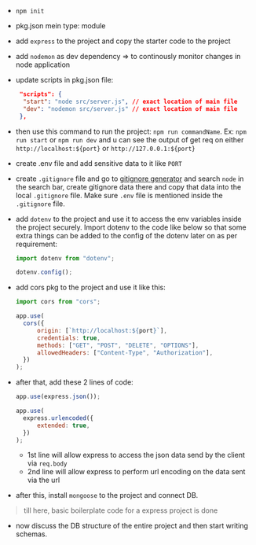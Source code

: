 - `npm init`

- pkg.json mein type: module

- add `express` to the project and copy the starter code to the project

- add `nodemon` as dev dependency => to continously monitor changes in node application

- update scripts in pkg.json file:

  ```json
   "scripts": {
   	"start": "node src/server.js", // exact location of main file
   	"dev": "nodemon src/server.js" // exact location of main file
   },
  ```

- then use this command to run the project: `npm run commandName`. Ex: `npm run start` or `npm run dev` and u can see the output of get req on either `http://localhost:${port}` or `http://127.0.0.1:${port}`

- create .env file and add sensitive data to it like `PORT`

- create `.gitignore` file and go to [gitignore generator](https://mrkandreev.name/snippets/gitignore-generator/) and search `node` in the search bar, create gitignore data there and copy that data into the local `.gitignore` file. Make sure `.env` file is mentioned inside the `.gitignore` file.

- add `dotenv` to the project and use it to access the env variables inside the project securely. Import dotenv to the code like below so that some extra things can be added to the config of the dotenv later on as per requirement:

  ```javascript
  import dotenv from "dotenv";

  dotenv.config();
  ```

- add cors pkg to the project and use it like this:

  ```javascript
  import cors from "cors";

  app.use(
  	cors({
  		origin: [`http://localhost:${port}`],
  		credentials: true,
  		methods: ["GET", "POST", "DELETE", "OPTIONS"],
  		allowedHeaders: ["Content-Type", "Authorization"],
  	})
  );
  ```

- after that, add these 2 lines of code:

  ```javascript
  app.use(express.json());

  app.use(
  	express.urlencoded({
  		extended: true,
  	})
  );
  ```

  - 1st line will allow express to access the json data send by the client via `req.body`
  - 2nd line will allow express to perform url encoding on the data sent via the url

- after this, install `mongoose` to the project and connect DB.

> till here, basic boilerplate code for a express project is done

- now discuss the DB structure of the entire project and then start writing schemas.

